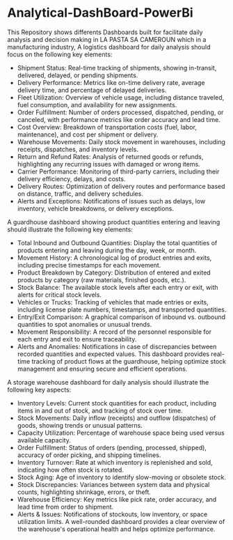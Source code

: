 # Analytical-DashBoard-PowerBi
This Repository shows differents Dashboards built for facilitate daily analysis and decision making in LA PASTA SA CAMEROUN which in a manufacturing industry, 
A logistics dashboard for daily analysis should focus on the following key elements:
- Shipment Status: Real-time tracking of shipments, showing in-transit, delivered, delayed, or pending shipments.
- Delivery Performance: Metrics like on-time delivery rate, average delivery time, and percentage of delayed deliveries.
- Fleet Utilization: Overview of vehicle usage, including distance traveled, fuel consumption, and availability for new assignments.
- Order Fulfillment: Number of orders processed, dispatched, pending, or canceled, with performance metrics like order accuracy and lead time.
- Cost Overview: Breakdown of transportation costs (fuel, labor, maintenance), and cost per shipment or delivery.
- Warehouse Movements: Daily stock movement in warehouses, including receipts, dispatches, and inventory levels.
- Return and Refund Rates: Analysis of returned goods or refunds, highlighting any recurring issues with damaged or wrong items.
- Carrier Performance: Monitoring of third-party carriers, including their delivery efficiency, delays, and costs.
- Delivery Routes: Optimization of delivery routes and performance based on distance, traffic, and delivery schedules.
- Alerts and Exceptions: Notifications of issues such as delays, low inventory, vehicle breakdowns, or delivery exceptions.

A guardhouse dashboard showing product quantities entering and leaving should illustrate the following key elements:
- Total Inbound and Outbound Quantities: Display the total quantities of products entering and leaving during the day, week, or month.
- Movement History: A chronological log of product entries and exits, including precise timestamps for each movement.
- Product Breakdown by Category: Distribution of entered and exited products by category (raw materials, finished goods, etc.).
- Stock Balance: The available stock levels after each entry or exit, with alerts for critical stock levels.
- Vehicles or Trucks: Tracking of vehicles that made entries or exits, including license plate numbers, timestamps, and transported quantities.
- Entry/Exit Comparison: A graphical comparison of inbound vs. outbound quantities to spot anomalies or unusual trends.
- Movement Responsibility: A record of the personnel responsible for each entry and exit to ensure traceability.
- Alerts and Anomalies: Notifications in case of discrepancies between recorded quantities and expected values.
This dashboard provides real-time tracking of product flows at the guardhouse, helping optimize stock management and ensuring secure and efficient operations.

A storage warehouse dashboard for daily analysis should illustrate the following key aspects:
- Inventory Levels: Current stock quantities for each product, including items in and out of stock, and tracking of stock over time.
- Stock Movements: Daily inflow (receipts) and outflow (dispatches) of goods, showing trends or unusual patterns.
- Capacity Utilization: Percentage of warehouse space being used versus available capacity.
- Order Fulfillment: Status of orders (pending, processed, shipped), accuracy of order picking, and shipping timelines.
- Inventory Turnover: Rate at which inventory is replenished and sold, indicating how often stock is rotated.
- Stock Aging: Age of inventory to identify slow-moving or obsolete stock.
- Stock Discrepancies: Variances between system data and physical counts, highlighting shrinkage, errors, or theft.
- Warehouse Efficiency: Key metrics like pick rate, order accuracy, and lead time from order to shipment.
- Alerts & Issues: Notifications of stockouts, low inventory, or space utilization limits.
A well-rounded dashboard provides a clear overview of the warehouse's operational health and helps optimize performance.
